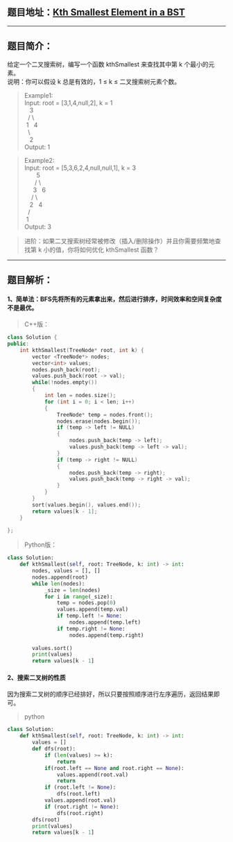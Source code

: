 ## 题目地址：[Kth Smallest Element in a BST](https://leetcode.com/problems/kth-smallest-element-in-a-bst/)
---
## 题目简介：
给定一个二叉搜索树，编写一个函数 kthSmallest 来查找其中第 k 个最小的元素。  
说明：你可以假设 k 总是有效的，1 ≤ k ≤ 二叉搜索树元素个数。   
> Example1:  
> Input: root = [3,1,4,null,2], k = 1  
> &nbsp;&nbsp;&nbsp;3  
> &nbsp;&nbsp;/&nbsp;\  
> &nbsp;1&nbsp;&nbsp;&nbsp;4  
> &nbsp;&nbsp;\  
> &nbsp;&nbsp;&nbsp;2  
> Output: 1  

  
> Example2:  
> Input: root = [5,3,6,2,4,null,null,1], k = 3  
> &nbsp;&nbsp;&nbsp;&nbsp;&nbsp;&nbsp;&nbsp;5  
> &nbsp;&nbsp;&nbsp;&nbsp;&nbsp;&nbsp;/&nbsp;\  
> &nbsp;&nbsp;&nbsp;&nbsp;&nbsp;3&nbsp;&nbsp;&nbsp;6  
> &nbsp;&nbsp;&nbsp;&nbsp;/&nbsp;\  
> &nbsp;&nbsp;&nbsp;2&nbsp;&nbsp;&nbsp;4  
> &nbsp;&nbsp;/  
> &nbsp;1   
> Output: 3  
  
> 进阶：如果二叉搜索树经常被修改（插入/删除操作）并且你需要频繁地查找第 k 小的值，你将如何优化 kthSmallest 函数？
---
## 题目解析：
#### 1、简单法：BFS先将所有的元素拿出来，然后进行排序，时间效率和空间复杂度不是最优。  
>C++版：

```c++
class Solution {
public:
    int kthSmallest(TreeNode* root, int k) {
        vector <TreeNode*> nodes;
        vector<int> values;
        nodes.push_back(root);
        values.push_back(root -> val);
        while(!nodes.empty())
        {
            int len = nodes.size();
            for (int i = 0; i < len; i++)
            {
                TreeNode* temp = nodes.front();
                nodes.erase(nodes.begin());
                if (temp -> left != NULL)
                {
                    nodes.push_back(temp -> left);
                    values.push_back(temp -> left -> val);
                }
                if (temp -> right != NULL)
                {
                    nodes.push_back(temp -> right);
                    values.push_back(temp -> right -> val);
                }
            }
        }
        sort(values.begin(), values.end());
        return values[k - 1];
    }
    
};
```
>Python版：

```python
class Solution:
    def kthSmallest(self, root: TreeNode, k: int) -> int:
        nodes, values = [], []
        nodes.append(root)
        while len(nodes):
            _size = len(nodes)
            for i in range(_size):
                temp = nodes.pop(0)
                values.append(temp.val)
                if temp.left != None:
                    nodes.append(temp.left)
                if temp.right != None:
                    nodes.append(temp.right)
        
        values.sort()
        print(values)
        return values[k - 1]
```
#### 2、搜索二叉树的性质  

因为搜索二叉树的顺序已经排好，所以只要按照顺序进行左序遍历，返回结果即可。  
> python
```python
class Solution:
    def kthSmallest(self, root: TreeNode, k: int) -> int:
        values = []
        def dfs(root):
            if (len(values) >= k):
                return
            if(root.left == None and root.right == None):
                values.append(root.val)
                return
            if (root.left != None):
                dfs(root.left)
            values.append(root.val)
            if (root.right != None):
                dfs(root.right)
        dfs(root)
        print(values)
        return values[k - 1]
```
